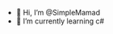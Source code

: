 - 👋 Hi, I’m @SimpleMamad
- 🌱 I’m currently learning c#

<!---
SimpleMamad/SimpleMamad is a ✨ special ✨ repository because its `README.md` (this file) appears on your GitHub profile.
You can click the Preview link to take a look at your changes.
--->
